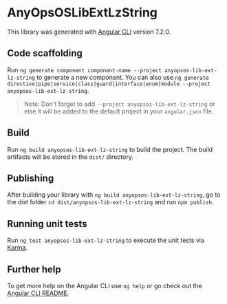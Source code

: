 # AnyOpsOSLibExtLzString

This library was generated with [Angular CLI](https://github.com/angular/angular-cli) version 7.2.0.

## Code scaffolding

Run `ng generate component component-name --project anyopsos-lib-ext-lz-string` to generate a new component. You can also use `ng generate directive|pipe|service|class|guard|interface|enum|module --project anyopsos-lib-ext-lz-string`.
> Note: Don't forget to add `--project anyopsos-lib-ext-lz-string` or else it will be added to the default project in your `angular.json` file. 

## Build

Run `ng build anyopsos-lib-ext-lz-string` to build the project. The build artifacts will be stored in the `dist/` directory.

## Publishing

After building your library with `ng build anyopsos-lib-ext-lz-string`, go to the dist folder `cd dist/anyopsos-lib-ext-lz-string` and run `npm publish`.

## Running unit tests

Run `ng test anyopsos-lib-ext-lz-string` to execute the unit tests via [Karma](https://karma-runner.github.io).

## Further help

To get more help on the Angular CLI use `ng help` or go check out the [Angular CLI README](https://github.com/angular/angular-cli/blob/master/README.md).
